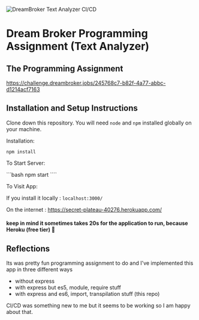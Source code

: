 ![DreamBroker Text Analyzer CI/CD](https://github.com/prrdee/dream-broker-assignment/workflows/DB%20Programming%20Assignment%20CI/badge.svg)

# Dream Broker Programming Assignment (Text Analyzer)

## The Programming Assignment
https://challenge.dreambroker.jobs/245768c7-b82f-4a77-abbc-d1214acf7163


## Installation and Setup Instructions
 

Clone down this repository. You will need `node` and `npm` installed globally on your machine.  

Installation:

`npm install`  
 
To Start Server:

```bash npm start ````  

To Visit App:

If you install it locally : `localhost:3000/`

On the internet : https://secret-plateau-40276.herokuapp.com/
#### keep in mind it sometimes takes 20s for the application to run, because Heroku (free tier) :grimacing:

## Reflections

Its was pretty fun programming assignment to do and I've implemented this app in three different ways
- without express
- with express but es5, module, require stuff
- with express and es6, import, transpilation stuff (this repo)

CI/CD was something new to me but it seems to be working so I am happy about that.
